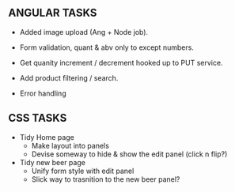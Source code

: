 ANGULAR TASKS
----------------------------
* Added image upload (Ang + Node job).

* Form validation, quant & abv only to except numbers.
* Get quanity increment / decrement hooked up to PUT service.
* Add product filtering / search.
* Error handling


CSS TASKS
----------------------------
* Tidy Home page
	- Make layout into panels
	- Devise someway to hide & show the edit panel (click n flip?)
* Tidy new beer page
	- Unify form style with edit panel
	- Slick way to trasnition to the new beer panel? 

